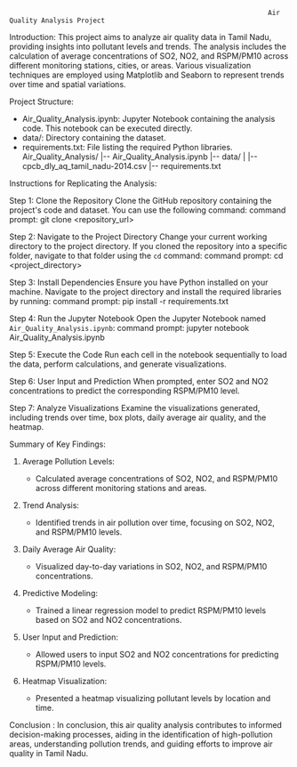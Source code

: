                                                                     Air Quality Analysis Project

Introduction:
This project aims to analyze air quality data in Tamil Nadu, providing insights into pollutant levels and trends. The analysis includes the calculation of average concentrations of SO2, NO2, and RSPM/PM10 across different monitoring stations, cities, or areas. Various visualization techniques are employed using Matplotlib and Seaborn to represent trends over time and spatial variations.

Project Structure:
- Air_Quality_Analysis.ipynb: Jupyter Notebook containing the analysis code. This notebook can be executed directly.
- data/: Directory containing the dataset.
- requirements.txt: File listing the required Python libraries.
Air_Quality_Analysis/
|-- Air_Quality_Analysis.ipynb
|-- data/
|   |-- cpcb_dly_aq_tamil_nadu-2014.csv
|-- requirements.txt

Instructions for Replicating the Analysis:

Step 1: Clone the Repository
Clone the GitHub repository containing the project's code and dataset. You can use the following command:
command prompt:
      git clone <repository_url>

Step 2: Navigate to the Project Directory
Change your current working directory to the project directory. If you cloned the repository into a specific folder, navigate to that folder using the `cd` command:
command prompt:
       cd <project_directory>

Step 3: Install Dependencies
Ensure you have Python installed on your machine. Navigate to the project directory and install the required libraries by running:
command prompt:
      pip install -r requirements.txt

Step 4: Run the Jupyter Notebook
Open the Jupyter Notebook named `Air_Quality_Analysis.ipynb`:
command prompt:
      jupyter notebook Air_Quality_Analysis.ipynb

Step 5: Execute the Code
Run each cell in the notebook sequentially to load the data, perform calculations, and generate visualizations.

Step 6: User Input and Prediction
When prompted, enter SO2 and NO2 concentrations to predict the corresponding RSPM/PM10 level.

Step 7: Analyze Visualizations
Examine the visualizations generated, including trends over time, box plots, daily average air quality, and the heatmap.

 Summary of Key Findings:

1. Average Pollution Levels:
   - Calculated average concentrations of SO2, NO2, and RSPM/PM10 across different monitoring stations and areas.

2. Trend Analysis:
   - Identified trends in air pollution over time, focusing on SO2, NO2, and RSPM/PM10 levels.

3. Daily Average Air Quality:
   - Visualized day-to-day variations in SO2, NO2, and RSPM/PM10 concentrations.

4. Predictive Modeling:
   - Trained a linear regression model to predict RSPM/PM10 levels based on SO2 and NO2 concentrations.

5. User Input and Prediction:
   - Allowed users to input SO2 and NO2 concentrations for predicting RSPM/PM10 levels.

6. Heatmap Visualization:
   - Presented a heatmap visualizing pollutant levels by location and time.

Conclusion :
In conclusion, this air quality analysis contributes to informed decision-making processes, aiding in the identification of high-pollution areas, understanding pollution trends, and guiding efforts to improve air quality in Tamil Nadu.


